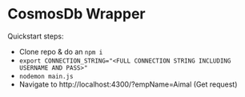 # CosmosDb Wrapper

Quickstart steps:
* Clone repo & do an `npm i`
* `export CONNECTION_STRING="<FULL CONNECTION STRING INCLUDING USERNAME AND PASS>"`
* `nodemon main.js` 
* Navigate to http://localhost:4300/?empName=Aimal (Get request)